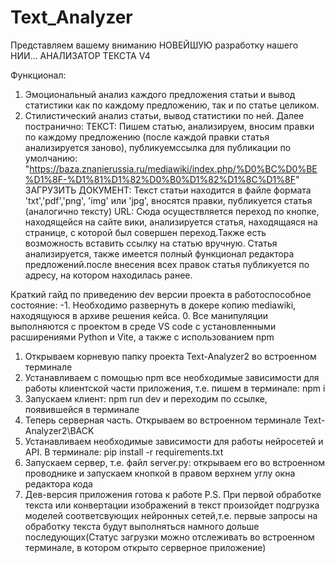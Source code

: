 # Text_Analyzer
Представляем вашему вниманию НОВЕЙШУЮ разработку нашего НИИ... АНАЛИЗАТОР ТЕКСТА V4

Функционал:
1. Эмоциональный анализ каждого предложения статьи и вывод статистики как по каждому предложению, так и по статье целиком.
2. Стилистический анализ статьи, вывод статистики по ней.
Далее постранично:
    ТЕКСТ: Пишем статью, анализируем, вносим правки по каждому предложению (после каждой правки статья анализируется заново), публикуемссылка для публикации по умолчанию: "https://baza.znanierussia.ru/mediawiki/index.php/%D0%BC%D0%BE%D1%8F-%D1%81%D1%82%D0%B0%D1%82%D1%8C%D1%8F"
    ЗАГРУЗИТЬ ДОКУМЕНТ: Текст статьи находится в файле формата 'txt','pdf','png', 'img' или 'jpg', вносятся правки, публикуется статья (аналогично тексту)
    URL: Сюда осуществляется переход по кнопке, находящейся на сайте вики, анализируется статья, находящаяся на странице, с которой был совершен переход.Также есть возможность вставить ссылку на статью вручную. Статья анализируется, также имеется полный функционал редактора предложений.после внесения всех правок статья публикуется по адресу, на котором находилась ранее.

Краткий гайд по приведению dev версии проекта в работоспособное состояние:
-1. Необходимо развернуть в докере копию mediawiki, находящуюся в архиве решения кейса.
0. Все манипуляции выполняются с проектом в среде VS code с установленными расширениями Python и Vite, а также с использованием npm 
1. Открываем корневую папку проекта Text-Analyzer2 во встроенном терминале
2. Устанавливаем с помощью npm все необходимые зависимости для работы клиентской части приложения, т.е. пишем в терминале: npm i
3. Запускаем клиент: npm run dev и переходим по ссылке, появившейся в терминале
4. Теперь серверная часть. Открываем во встроенном терминале Text-Analyzer2\BACK
5. Устанавливаем необходимые зависимости для работы нейросетей и API. В терминале: pip install -r requirements.txt
6. Запускаем сервер, т.е. файл server.py: открываем его во встроенном проводнике и запускаем кнопкой в правом верхнем углу окна редактора кода
7. Дев-версия приложения готова к работе
P.S. При первой обработке текста или конвертации изображений в текст произойдет подгрузка моделей соответсвующих нейронных сетей,т.е. первые запросы на обработку текста будут выполняться намного дольше последующих(Статус загрузки можно отслеживать во встроенном терминале, в котором открыто серверное приложение)

